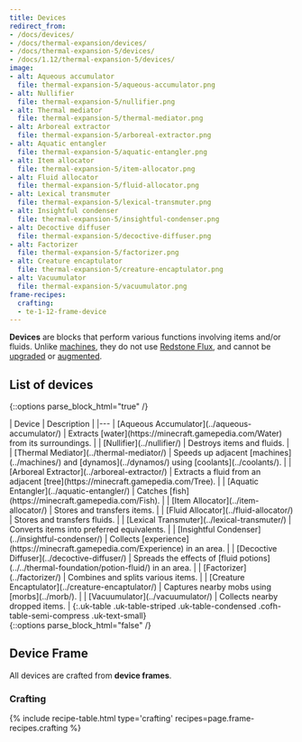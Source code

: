 ```yaml
---
title: Devices
redirect_from:
- /docs/devices/
- /docs/thermal-expansion/devices/
- /docs/thermal-expansion-5/devices/
- /docs/1.12/thermal-expansion-5/devices/
image:
- alt: Aqueous accumulator
  file: thermal-expansion-5/aqueous-accumulator.png
- alt: Nullifier
  file: thermal-expansion-5/nullifier.png
- alt: Thermal mediator
  file: thermal-expansion-5/thermal-mediator.png
- alt: Arboreal extractor
  file: thermal-expansion-5/arboreal-extractor.png
- alt: Aquatic entangler
  file: thermal-expansion-5/aquatic-entangler.png
- alt: Item allocator
  file: thermal-expansion-5/item-allocator.png
- alt: Fluid allocator
  file: thermal-expansion-5/fluid-allocator.png
- alt: Lexical transmuter
  file: thermal-expansion-5/lexical-transmuter.png
- alt: Insightful condenser
  file: thermal-expansion-5/insightful-condenser.png
- alt: Decoctive diffuser
  file: thermal-expansion-5/decoctive-diffuser.png
- alt: Factorizer
  file: thermal-expansion-5/factorizer.png
- alt: Creature encaptulator
  file: thermal-expansion-5/creature-encaptulator.png
- alt: Vacuumulator
  file: thermal-expansion-5/vacuumulator.png
frame-recipes:
  crafting:
  - te-1-12-frame-device
---
```


**Devices** are blocks that perform various functions involving items and/or
fluids. Unlike [machines](../machines/), they do not use [Redstone
Flux](../../../redstone-flux/), and cannot be [upgraded](../../thermal-foundation/tiers/) or
[augmented](../augments/).


List of devices
---------------

{::options parse_block_html="true" /}
<div class="uk-overflow-container">
| Device | Description |
|---
| [Aqueous Accumulator](../aqueous-accumulator/) | Extracts [water](https://minecraft.gamepedia.com/Water) from its surroundings. |
| [Nullifier](../nullifier/) | Destroys items and fluids. |
| [Thermal Mediator](../thermal-mediator/) | Speeds up adjacent [machines](../machines/) and [dynamos](../dynamos/) using [coolants](../coolants/). |
| [Arboreal Extractor](../arboreal-extractor/) | Extracts a fluid from an adjacent [tree](https://minecraft.gamepedia.com/Tree). |
| [Aquatic Entangler](../aquatic-entangler/) | Catches [fish](https://minecraft.gamepedia.com/Fish). |
| [Item Allocator](../item-allocator/) | Stores and transfers items. |
| [Fluid Allocator](../fluid-allocator/) | Stores and transfers fluids. |
| [Lexical Transmuter](../lexical-transmuter/) | Converts items into preferred equivalents. |
| [Insightful Condenser](../insightful-condenser/) | Collects [experience](https://minecraft.gamepedia.com/Experience) in an area. |
| [Decoctive Diffuser](../decoctive-diffuser/) | Spreads the effects of [fluid potions](../../thermal-foundation/potion-fluid/) in an area. |
| [Factorizer](../factorizer/) | Combines and splits various items. |
| [Creature Encaptulator](../creature-encaptulator/) | Captures nearby mobs using [morbs](../morb/). |
| [Vacuumulator](../vacuumulator/) | Collects nearby dropped items. |
{:.uk-table .uk-table-striped .uk-table-condensed .cofh-table-semi-compress .uk-text-small}
</div>
{::options parse_block_html="false" /}


Device Frame
------------

All devices are crafted from **device frames**.

### Crafting
{% include recipe-table.html type='crafting' recipes=page.frame-recipes.crafting %}
